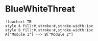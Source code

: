 # BlueWhiteThreat

```mermaid
flowchart TB
style A fill:#,stroke:#,stroke-width:1px
style B fill:#,stroke:#,stroke-width:1px
A["Module 1"] --> B["Module 2"]



```